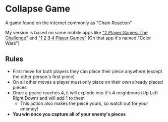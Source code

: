 # Collapse Game
 A game found on the internet commonly as "Chain Reaction" 

 My version is based on some mobile apps like ["2 Player Games: The Challenge"](https://play.google.com/store/apps/details?id=com.JindoBlu.TwoPlayerGamesChallenge) and ["1 2 3 4 Player Games"](https://play.google.com/store/apps/details?id=com.JindoBlu.FourPlayers) (On that app it's named "Color Wars")

## Rules
 - First move for both players they can place their piece anywhere (except the other person's first piece)
 - On all other moves a player must only place on their own already placed pieces
 - Once a peace reaches 4, it will explode into it's 4 neighbours (Up Left Right Down) and will add 1 to them
    - This action also makes the peice yours, so watch out for your enemey!
 - **You win once you capture all of your enemy's pieces**

